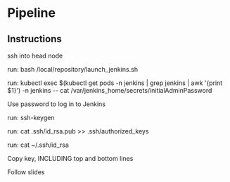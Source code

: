 # Pipeline

## Instructions
ssh into head node

run: bash /local/repository/launch_jenkins.sh

run: kubectl exec $(kubectl get pods -n jenkins | grep jenkins | awk '{print $1}') -n jenkins -- cat /var/jenkins_home/secrets/initialAdminPassword

Use password to log in to Jenkins

run: ssh-keygen

run: cat .ssh/id_rsa.pub >> .ssh/authorized_keys

run: cat ~/.ssh/id_rsa

Copy key, INCLUDING top and bottom lines

Follow slides
